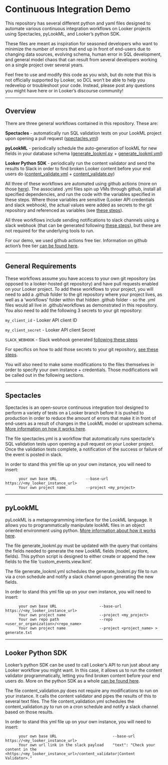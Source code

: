 # Continuous Integration Demo

This repository has several different python and yaml files designed to automate various continuous integration workflows on Looker projects using Spectacles, pyLookML, and Looker’s python SDK.

These files are meant as inspiration for seasoned developers who want to minimize  the number of errors that end up in front of end-users due to changing data sources, evolving schema, human error in SQL development, and general model chaos that can result from several developers working on a single project over several years.

Feel free to use and modify this code as you wish, but do note that this is not officially supported by Looker, so DCL won’t  be able to help you redevelop or troubleshoot your code. Instead, please post any questions you might have here or in Looker’s discourse community!

________________________________

## Overview

There are three general workflows contained in this repository. These are:

**Spectacles** - automatically run SQL validation tests on your LookML project upon opening a pull request ([spectacles.yml](https://github.com/looker/ci_demo/blob/master/.github/workflows/spectacles.yml))

**pyLookML** - periodically schedule the auto-generation of lookML for new fields in your database schema ([generate_lookml.py](https://github.com/looker/ci_demo/blob/master/.github/workflows/generate_lookml.py) + [generate_lookml.yml](https://github.com/looker/ci_demo/blob/master/.github/workflows/generate_lookml.yml))

**Looker Python SDK** - periodically run the content validator and send the results to Slack in order to find broken Looker content before your end users do ([content_validate.yml](https://github.com/looker/ci_demo/blob/master/.github/workflows/content_validate.yml)  + [content_validate.py](https://github.com/looker/ci_demo/blob/master/.github/workflows/content_validation.py))


All three of these workflows are automated using github actions (more on those [here](https://github.com/features/actions)). The associated .yml files spin up VMs through github, install all specified dependencies, and run the code with the variables specified in these steps. Where those variables are sensitive (Looker API credentials and slack webhook), the actual values were added as secrets to the git repository and referenced as variables (see [these steps](https://help.github.com/en/actions/configuring-and-managing-workflows/creating-and-storing-encrypted-secrets#creating-encrypted-secrets)).

All three workflows include sending notifications to slack channels using a slack webhook (that can be generated following [these steps](https://api.slack.com/messaging/webhooks#posting_with_webhooks)), but these are not required for the underlying tools to run. 

For our demo, we used github actions free tier. Information on github action’s free tier [can be found here](https://help.github.com/en/github/setting-up-and-managing-billing-and-payments-on-github/about-billing-for-github-actions).

________________________________

## General Requirements

These workflows assume you have access to your own git repository (as opposed to a looker-hosted git repository) and have pull requests enabled on your Looker project. To add these workflows to your project, you will need to add a .github folder to the git repository where your project lives, as well as a ‘workflows’ folder within that hidden .github folder - so the .yml files would all live in .github/workflows as demonstrated in this repository. You also need to add the following 3  secrets to your git repository:

`my_client_id` - Looker API client ID

`my_client_secret` - Looker API client Secret

`SLACK_WEBHOOK` - Slack webhook generated [following these steps](https://api.slack.com/messaging/webhooks#posting_with_webhooks)

For specifics on how to add  those secrets to your git repository, [see these steps](https://help.github.com/en/actions/configuring-and-managing-workflows/creating-and-storing-encrypted-secrets#creating-encrypted-secrets).

You will also need to make  some modifications to the files themselves in order to specify your own instance + credentials. Those modifications will be called out in the following sections.

________________________________

## Spectacles

Spectacles is an open-source continuous integration tool designed to perform a variety of tests on a Looker branch before it is pushed to production in order to reduce the amount of errors that make it in front of end-users as a result of changes in the LookML model or upstream schema. [More information on how it works here](https://spectacles.dev/).

The file spectacles.yml is a workflow that automatically runs spectacle's SQL validation tests upon opening a pull request on your Looker project. Once the validation tests complete, a notification of the success or failure of the event is posted in slack.

In order to stand this yml file up on your own instance, you will need to insert:
```
      your own base URL             --base-url https://<my_looker_instance_url>
      Your own project name         --project <my_project>
```
________________________________

## pyLookML

pyLookML is a metaprogramming interface for the LookML language. It allows you to programmatically manipulate lookML files in an object oriented environment using python. [More information about how it works here](https://pylookml.readthedocs.io/en/latest/introduction.html).

The file generate_lookml.py must be updated with the query that contains the fields needed to generate the new LookML fields (model, explore, fields). This python script is designed to either create or append the new fields to the file ‘custom_events.view.lkml’. 

The file generate_lookml.yml schedules the generate_lookml.py file to run via a cron schedule and notify a slack channel upon generating the new fields.

In order to stand this yml file up on your own instance, you will need to insert:
```
      your own base URL                   --base-url https://<my_looker_instance_url>
      Your own project name               --project <my_project>
      Your own repo path                  --repo <user_or_organization>/<repo_name>
      Your own project name               --project <project_name> > generate.txt
```

________________________________

## Looker Python SDK

Looker’s python SDK can be used to call Looker’s API to run just about any Looker workflow you might want. In this case,  it allows us to run the content validator programmatically, letting you find broken content before your end users do. More on the python SDK as a whole [can be found here](https://github.com/looker-open-source/sdk-codegen/tree/master/python).

The file content_validation.py does not require any modifications to run on your instance. It calls the content  validator  and pipes the results of this to several text files.
The file content_validation.yml schedules the content_validation.py to  run on a cron schedule and notify a slack channel based on those results.

In order to stand this yml file up on your own instance, you will need to insert:
```
      your own base URL                         --base-url https://<my_looker_instance_url>
      Your own url link in the slack payload    "text": "Check your content in the <https:/<my_looker_instance_url>/content_validator|Content Validator>."
```


